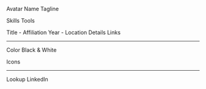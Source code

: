 Avatar
Name
Tagline

Skills
Tools

Title - Affiliation
Year - Location
Details
Links


---

Color
Black & White

Icons

---

Lookup LinkedIn

